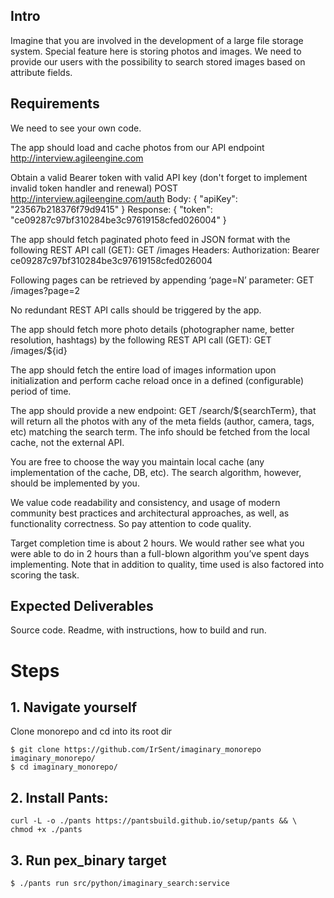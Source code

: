 ## Intro

Imagine that you are involved in the development of a large file storage system. Special feature here is storing photos and images. We need to provide our users with the possibility to search stored images based on attribute fields.


## Requirements


We need to see your own code.

The app should load and cache photos from our API endpoint http://interview.agileengine.com

Obtain a valid Bearer token with valid API key (don't forget to implement invalid token handler and renewal)
POST http://interview.agileengine.com/auth
Body: { "apiKey": "23567b218376f79d9415" }
Response: { "token": "ce09287c97bf310284be3c97619158cfed026004" }

The app should fetch paginated photo feed in JSON format with the following REST API call (GET):
GET /images
Headers: Authorization: Bearer ce09287c97bf310284be3c97619158cfed026004

Following pages can be retrieved by appending ‘page=N’ parameter:
GET /images?page=2

No redundant REST API calls should be triggered by the app.

The app should fetch more photo details (photographer name, better resolution, hashtags) by the following REST API call (GET):
GET /images/${id}

The app should fetch the entire load of images information upon initialization and perform cache reload once in a defined (configurable) period of time.

The app should provide a new endpoint: GET /search/${searchTerm}, that will return all the photos with any of the meta fields (author, camera, tags, etc) matching the search term. The info should be fetched from the local cache, not the external API.

You are free to choose the way you maintain local cache (any implementation of the cache, DB, etc). The search algorithm, however, should be implemented by you.

We value code readability and consistency, and usage of modern community best practices and architectural approaches, as well, as functionality correctness. So pay attention to code quality.

Target completion time is about 2 hours. We would rather see what you were able to do in 2 hours than a full-blown algorithm you’ve spent days implementing. Note that in addition to quality, time used is also factored into scoring the task.


## Expected Deliverables


Source code.
Readme, with instructions, how to build and run.


# Steps

## 1. Navigate yourself

Clone monorepo and cd into its root dir
```
$ git clone https://github.com/IrSent/imaginary_monorepo imaginary_monorepo/
$ cd imaginary_monorepo/
```

## 2. Install Pants:

```
curl -L -o ./pants https://pantsbuild.github.io/setup/pants && \
chmod +x ./pants
```

## 3. Run pex_binary target
```
$ ./pants run src/python/imaginary_search:service
```
